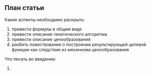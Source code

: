 ## План статьи

Какие аспекты необходимо раскрыть:

1. привести формулы в общем виде
1. привести описание генетического алгоритма
1. привести описание ценообразования
1. разбить повествование о построении результирующей целевой функции как следствие из механизма ценообразования

Что писать во введении:

1. 